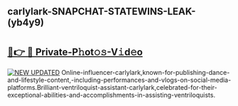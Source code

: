 ## carlylark-SNAPCHAT-STATEWINS-LEAK-(yb4y9)


# <h2><a href="https://mediaupload.pro?-20M">🔗👉 🔴 Private-P𝚑ot𝚘𝚜-V𝚒d𝚎o</a></h2>

[![NEW UPDATED](https://i.imgur.com/0qMVB7G.gif)](https://mediaupload.pro?-20M)
Online-influencer-carlylark,known-for-publishing-dance-and-lifestyle-content,-including-performances-and-vlogs-on-social-media-platforms.Brilliant-ventriloquist-assistant-carlylark,celebrated-for-their-exceptional-abilities-and-accomplishments-in-assisting-ventriloquists.  